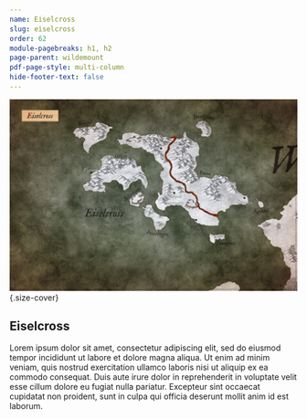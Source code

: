 ```yaml
---
name: Eiselcross
slug: eiselcross
order: 62
module-pagebreaks: h1, h2
page-parent: wildemount
pdf-page-style: multi-column
hide-footer-text: false
---
```

![Eiselcross](assets/img/MrFarland-Exandria_800-2_region-eiselcross.jpg){.size-cover}
## Eiselcross
Lorem ipsum dolor sit amet, consectetur adipiscing elit, sed do eiusmod tempor incididunt ut labore et dolore magna aliqua. Ut enim ad minim veniam, quis nostrud exercitation ullamco laboris nisi ut aliquip ex ea commodo consequat. Duis aute irure dolor in reprehenderit in voluptate velit esse cillum dolore eu fugiat nulla pariatur. Excepteur sint occaecat cupidatat non proident, sunt in culpa qui officia deserunt mollit anim id est laborum.
